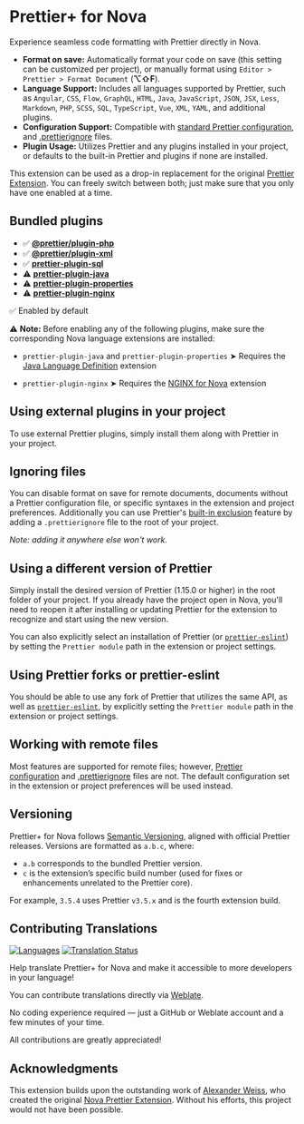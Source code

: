# Prettier+ for Nova

Experience seamless code formatting with Prettier directly in Nova.

- **Format on save:** Automatically format your code on save
  (this setting can be customized per project), or manually format using
  `Editor > Prettier > Format Document` (**⌥⇧F**).
- **Language Support:** Includes all languages supported by Prettier, such as
  `Angular`,
  `CSS`,
  `Flow`,
  `GraphQL`,
  `HTML`,
  `Java`,
  `JavaScript`,
  `JSON`,
  `JSX`,
  `Less`,
  `Markdown`,
  `PHP`,
  `SCSS`,
  `SQL`,
  `TypeScript`,
  `Vue`,
  `XML`,
  `YAML`,
  and additional plugins.
- **Configuration Support:** Compatible with [standard Prettier configuration](https://prettier.io/docs/configuration),
  and [.prettierignore](https://prettier.io/docs/ignore) files.
- **Plugin Usage:** Utilizes Prettier and any plugins installed in your project,
  or defaults to the built-in Prettier and plugins if none are installed.

This extension can be used as a drop-in replacement for the original [Prettier Extension](https://extensions.panic.com/extensions/alexanderweiss/alexanderweiss.prettier/).
You can freely switch between both; just make sure that you only have one enabled at a time.

## Bundled plugins

- ✅ **[@prettier/plugin-php](https://github.com/prettier/plugin-php)**
- ✅ **[@prettier/plugin-xml](https://github.com/prettier/plugin-xml)**
- ✅ **[prettier-plugin-sql](https://github.com/un-ts/prettier/tree/master/packages/sql)**
- ⚠️ **[prettier-plugin-java](https://www.jhipster.tech/prettier-java/)**
- ⚠️ **[prettier-plugin-properties](https://github.com/eemeli/prettier-plugin-properties)**
- ⚠️ **[prettier-plugin-nginx](https://github.com/jxddk/prettier-plugin-nginx)**

✅ Enabled by default

⚠️ **Note:** Before enabling any of the following plugins, make sure the corresponding Nova language extensions are installed:

- `prettier-plugin-java` and `prettier-plugin-properties`
  ➤ Requires the [Java Language Definition](https://extensions.panic.com/extensions/me.frmr/me.frmr.JavaLanguage/) extension

- `prettier-plugin-nginx`
  ➤ Requires the [NGINX for Nova](https://extensions.panic.com/extensions/joncoole/joncoole.nginx) extension

## Using external plugins in your project

To use external Prettier plugins, simply install them along with Prettier in
your project.

## Ignoring files

You can disable format on save for remote documents, documents without a Prettier
configuration file, or specific syntaxes in the extension and project preferences.
Additionally you can use Prettier's [built-in exclusion](https://prettier.io/docs/ignore#ignoring-files-prettierignore)
feature by adding a `.prettierignore` file to the root of your project.

_Note: adding it anywhere else won't work._

## Using a different version of Prettier

Simply install the desired version of Prettier (1.15.0 or higher) in the root
folder of your project. If you already have the project open in Nova,
you'll need to reopen it after installing or updating Prettier for the extension
to recognize and start using the new version.

You can also explicitly select an installation of Prettier
(or [`prettier-eslint`](https://github.com/prettier/prettier-eslint))
by setting the `Prettier module` path in the extension or project settings.

## Using Prettier forks or prettier-eslint

You should be able to use any fork of Prettier that utilizes the same API,
as well as [`prettier-eslint`](https://github.com/prettier/prettier-eslint),
by explicitly setting the `Prettier module` path in the extension or project settings.

## Working with remote files

Most features are supported for remote files; however,
[Prettier configuration](https://prettier.io/docs/en/configuration.html) and
[.prettierignore](https://prettier.io/docs/en/ignore.html) files are not.
The default configuration set in the extension or project preferences will be
used instead.

## Versioning

Prettier+ for Nova follows [Semantic Versioning](https://semver.org/),
aligned with official Prettier releases. Versions are formatted as `a.b.c`, where:

- `a.b` corresponds to the bundled Prettier version.
- `c` is the extension’s specific build number
  (used for fixes or enhancements unrelated to the Prettier core).

For example, `3.5.4` uses Prettier `v3.5.x` and is the fourth extension build.

## Contributing Translations

[![Languages](https://hosted.weblate.org/widget/prettier-for-nova/language-badge.svg)](https://hosted.weblate.org/projects/prettier-for-nova/)
[![Translation Status](https://hosted.weblate.org/widget/prettier-for-nova/svg-badge.svg)](https://hosted.weblate.org/projects/prettier-for-nova/)

Help translate Prettier+ for Nova and make it accessible to more developers in
your language!

You can contribute translations directly via [Weblate](https://hosted.weblate.org/projects/prettier-for-nova/).

No coding experience required — just a GitHub or Weblate account and a few
minutes of your time.

All contributions are greatly appreciated!

## Acknowledgments

This extension builds upon the outstanding work of [Alexander Weiss](https://github.com/alexanderweiss),
who created the original [Nova Prettier Extension](https://github.com/alexanderweiss/nova-prettier).
Without his efforts, this project would not have been possible.
